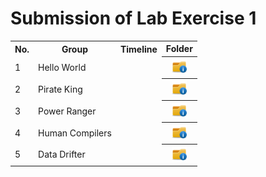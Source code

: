 # Submission of Lab Exercise 1

<table>
  <tr>
    <th>No.</th>
    <th>Group</th>
    <th>Timeline</th>
    <th>Folder</th>
  </tr>
  <tr>
    <td>1</td>
    <td>Hello World</td>
    <td></td>
    <th><a href="submissions/lab1" ><img src="../../project/images/folder.png" width="24px" height="24px"></a></th>
  </tr>
  <tr>
    <td>2</td>
    <td>Pirate King</td>
    <td></td>
    <th><a href="submissions/lab1" ><img src="../../project/images/folder.png" width="24px" height="24px"></a></th>
  </tr>
  
  </tr>
  <tr>
    <td>3</td>
    <td>Power Ranger</td>
    <td></td>
    <th><a href="submissions/lab1" ><img src="../../project/images/folder.png" width="24px" height="24px"></a></th>
 </tr>
  <tr>
    <td>4</td>
    <td>Human Compilers</td>
    <td></td>
    <th><a href="submissions/lab1" ><img src="../../project/images/folder.png" width="24px" height="24px"></a></th>
  </tr>
  <tr>
  <td>5</td>
  <td>Data Drifter</td>
  <td></td>
  <th><a href="submissions/lab1" ><img src="../../project/images/folder.png" width="24px" height="24px"></a></th>
</tr>

  </table>
